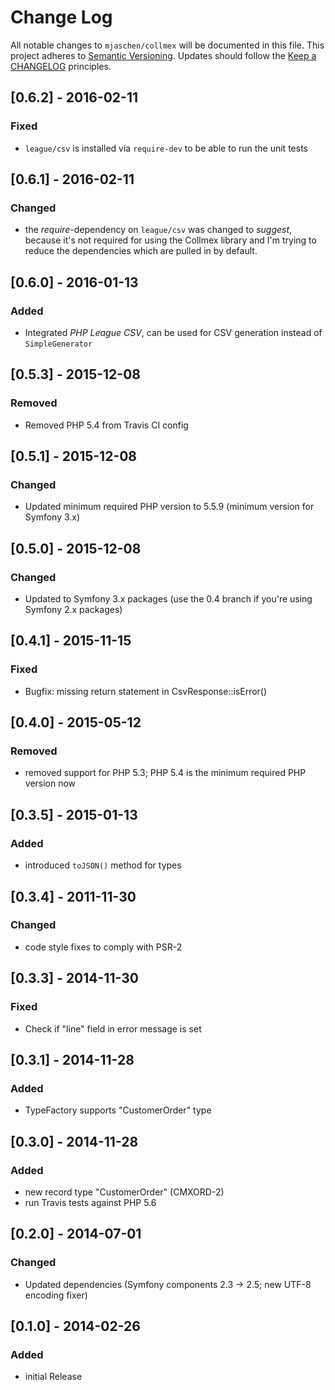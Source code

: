 # Change Log

All notable changes to `mjaschen/collmex` will be documented in this file.
This project adheres to [Semantic Versioning](http://semver.org/).
Updates should follow the [Keep a CHANGELOG](http://keepachangelog.com/) principles.

## [0.6.2] - 2016-02-11

### Fixed

* `league/csv` is installed via `require-dev` to be able to run the unit tests

## [0.6.1] - 2016-02-11

### Changed

* the *require*-dependency on `league/csv` was changed to *suggest*, because it's not required
  for using the Collmex library and I'm trying to reduce the dependencies which are pulled
  in by default.

## [0.6.0] - 2016-01-13

### Added

* Integrated *PHP League CSV*, can be used for CSV generation instead of `SimpleGenerator`

## [0.5.3] - 2015-12-08

### Removed

* Removed PHP 5.4 from Travis CI config

## [0.5.1] - 2015-12-08

### Changed

* Updated minimum required PHP version to 5.5.9 (minimum version for Symfony 3.x)

## [0.5.0] - 2015-12-08

### Changed

* Updated to Symfony 3.x packages (use the 0.4 branch if you're using Symfony 2.x packages)

## [0.4.1] - 2015-11-15

### Fixed

* Bugfix: missing return statement in CsvResponse::isError()

## [0.4.0] - 2015-05-12

### Removed

* removed support for PHP 5.3; PHP 5.4 is the minimum required PHP version now

## [0.3.5] - 2015-01-13

### Added

* introduced `toJSON()` method for types

## [0.3.4] - 2011-11-30

### Changed

* code style fixes to comply with PSR-2

## [0.3.3] - 2014-11-30

### Fixed

* Check if "line" field in error message is set

## [0.3.1] - 2014-11-28

### Added

* TypeFactory supports "CustomerOrder" type

## [0.3.0] - 2014-11-28

### Added

* new record type "CustomerOrder" (CMXORD-2)
* run Travis tests against PHP 5.6

## [0.2.0] - 2014-07-01

### Changed

* Updated dependencies (Symfony components 2.3 → 2.5; new UTF-8 encoding fixer)

## [0.1.0] - 2014-02-26

### Added

* initial Release
